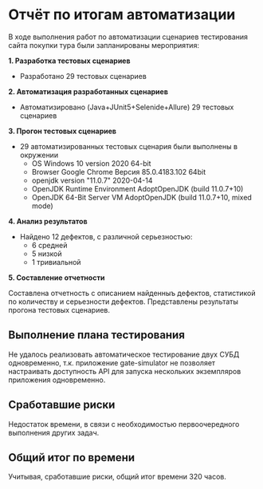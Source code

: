 # Отчёт по итогам автоматизации

В ходе выполнения работ по автоматизации сценариев тестирования сайта покупки тура были запланированы мероприятия:

**1. Разработка тестовых сценариев**

  - Разработано 29 тестовых сценариев

**2. Автоматизация разработанных сценариев**

  - Автоматизировано (Java+JUnit5+Selenide+Allure) 29 тестовых сценариев

**3. Прогон тестовых сценариев**

  - 29 автоматизированных тестовых сценария были выполнены в окружении
    - ОS Windows 10 version 2020 64-bit
    - Browser Google Chrome Версия 85.0.4183.102 64bit
    - openjdk version "11.0.7" 2020-04-14
    - OpenJDK Runtime Environment AdoptOpenJDK (build 11.0.7+10)
    - OpenJDK 64-Bit Server VM AdoptOpenJDK (build 11.0.7+10, mixed mode)

**4. Анализ результатов**

  - Найдено 12 дефектов, с различной серьезностью:
    - 6 средней
    - 5 низкой
    - 1 тривиальной

**5. Составление отчетности**

Составлена отчетность с описанием найденныъ дефектов, статистикой по количеству и серьезности дефектов. Представлены результаты прогона тестовых сценариев.

## Выполнение плана тестирования

Не удалось реализовать автоматическое тестирование двух СУБД одновременно, т.к. приложение gate-simulator не позволяет настраивать доступность API для запуска нескольких экземпляров приложения одновременно.


## Сработавшие риски

Недостаток времени, в связи с необходимостью первоочередного выполнения других задач.

## Общий итог по времени

Учитывая, сработавшие риски, общий итог времени 320 часов.